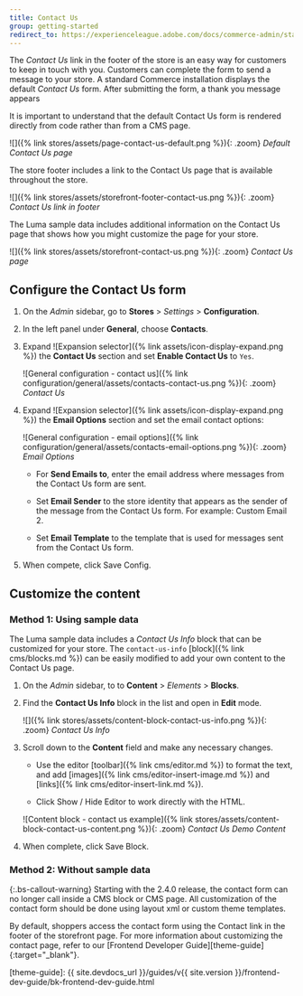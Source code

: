 ```yaml
---
title: Contact Us
group: getting-started
redirect_to: https://experienceleague.adobe.com/docs/commerce-admin/start/setup/store-details.html#contact-us-form
---
```


The _Contact Us_ link in the footer of the store is an easy way for customers to keep in touch with you. Customers can complete the form to send a message to your store. A standard Commerce installation displays the default _Contact Us_ form. After submitting the form, a thank you message appears

It is important to understand that the default Contact Us form is rendered directly from code rather than from a CMS page.

![]({% link stores/assets/page-contact-us-default.png %}){: .zoom}
_Default Contact Us page_

The store footer includes a link to the Contact Us page that is available throughout the store.

![]({% link stores/assets/storefront-footer-contact-us.png %}){: .zoom}
_Contact Us link in footer_

The Luma sample data includes additional information on the Contact Us page that shows how you might customize the page for your store.

![]({% link stores/assets/storefront-contact-us.png %}){: .zoom}
_Contact Us page_

## Configure the Contact Us form

1. On the _Admin_ sidebar, go to **Stores** > _Settings_ > **Configuration**.

1. In the left panel under **General**, choose **Contacts**.

1. Expand ![Expansion selector]({% link assets/icon-display-expand.png %}) the **Contact Us** section and set **Enable Contact Us** to `Yes`.

   ![General configuration - contact us]({% link configuration/general/assets/contacts-contact-us.png %}){: .zoom}
   _Contact Us_

1. Expand ![Expansion selector]({% link assets/icon-display-expand.png %}) the **Email Options** section and set the email contact options:

    ![General configuration - email options]({% link configuration/general/assets/contacts-email-options.png %}){: .zoom}
    _Email Options_

    - For **Send Emails to**, enter the email address where messages from the Contact Us form are sent.

    - Set **Email Sender** to the store identity that appears as the sender of the message from the Contact Us form. For example: Custom Email 2.

    - Set **Email Template** to the template that is used for messages sent from the Contact Us form.

1. When compete, click <span class="btn">Save Config</span>.

## Customize the content

### Method 1: Using sample data

The Luma sample data includes a _Contact Us Info_ block that can be customized for your store. The `contact-us-info` [block]({% link cms/blocks.md %}) can be easily modified to add your own content to the Contact Us page.

1. On the _Admin_ sidebar, to to **Content** > _Elements_ > **Blocks**.

1. Find the **Contact Us Info** block in the list and open in **Edit** mode.

    ![]({% link stores/assets/content-block-contact-us-info.png %}){: .zoom}
    _Contact Us Info_

1. Scroll down to the **Content** field and make any necessary changes.

    - Use the editor [toolbar]({% link cms/editor.md %}) to format the text, and add [images]({% link cms/editor-insert-image.md %}) and [links]({% link cms/editor-insert-link.md %}).

    - Click <span class="btn">Show / Hide Editor</span> to work directly with the HTML.

    ![Content block - contact us example]({% link stores/assets/content-block-contact-us-content.png %}){: .zoom}
    _Contact Us Demo Content_

1. When complete, click <span class="btn">Save Block</span>.

### Method 2: Without sample data

{:.bs-callout-warning}
Starting with the 2.4.0 release, the contact form can no longer call inside a CMS block or CMS page. All customization of the contact form should be done using layout xml or custom theme templates.

By default, shoppers access the contact form using the Contact link in the footer of the storefront page. For more information about customizing the contact page, refer to our [Frontend Developer Guide][theme-guide]{:target="_blank"}.

[theme-guide]: {{ site.devdocs_url }}/guides/v{{ site.version }}/frontend-dev-guide/bk-frontend-dev-guide.html
